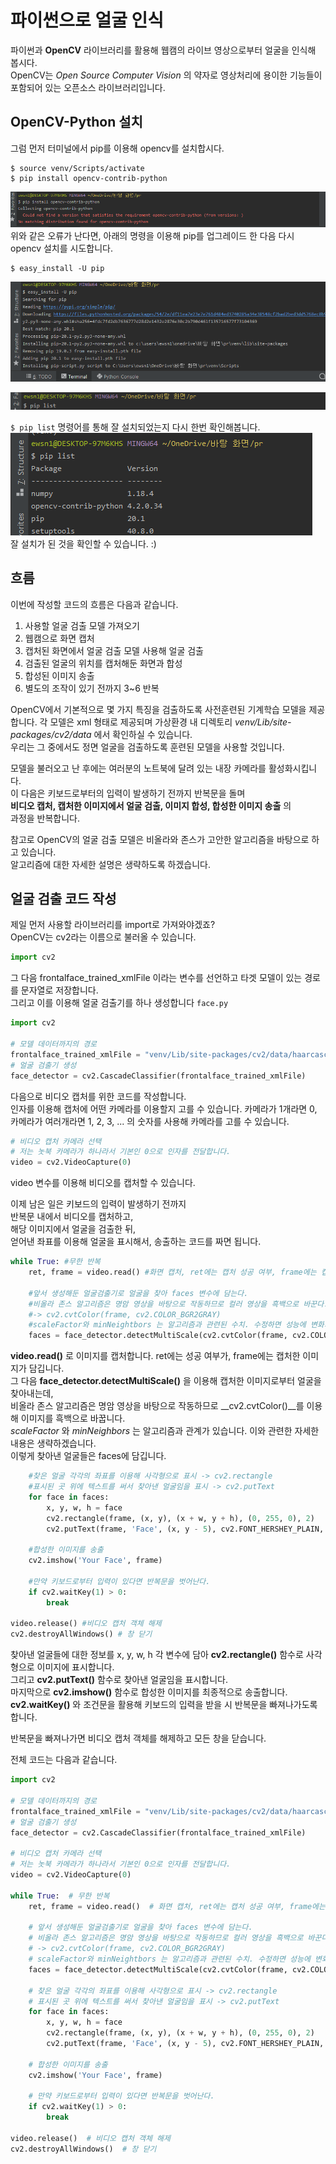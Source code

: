 # 파이썬으로 얼굴 인식
파이썬과 __OpenCV__ 라이브러리를 활용해 웹캠의 라이브 영상으로부터 얼굴을 인식해 봅시다.  
OpenCV는 _Open Source Computer Vision_ 의 약자로 영상처리에 용이한 기능들이 포함되어 있는 오픈소스 라이브러리입니다.    

## OpenCV-Python 설치  
그럼 먼저 터미널에서 pip를 이용해 opencv를 설치합시다.  
```
$ source venv/Scripts/activate
$ pip install opencv-contrib-python  
```  
![img1](Face_recognition_image/img1.png)  
위와 같은 오류가 난다면, 아래의 명령을 이용해 pip를 업그레이드 한 다음 다시 opencv 설치를 시도합니다.  
```
$ easy_install -U pip
```  
![img2](Face_recognition_image/img2.png)  
  
![img3](Face_recognition_image/img3.png)  
  
`$ pip list` 명령어를 통해 잘 설치되었는지 다시 한번 확인해봅니다.  
![img4](Face_recognition_image/img4.png)  
잘 설치가 된 것을 확인할 수 있습니다. :)    

## 흐름
이번에 작성할 코드의 흐름은 다음과 같습니다.  
1. 사용할 얼굴 검출 모델 가져오기
2. 웹캠으로 화면 캡처
3. 캡처된 화면에서 얼굴 검출 모델 사용해 얼굴 검출
4. 검출된 얼굴의 위치를 캡처해둔 화면과 합성
5. 합성된 이미지 송출
6. 별도의 조작이 있기 전까지 3~6 반복  
  
OpenCV에서 기본적으로 몇 가지 특징을 검출하도록 사전훈련된 기계학습 모델을 제공합니다. 
각 모델은 xml 형태로 제공되며 가상환경 내 디렉토리 _venv/Lib/site-packages/cv2/data_ 에서 확인하실 수 있습니다.   
우리는 그 중에서도 정면 얼굴을 검출하도록 훈련된 모델을 사용할 것입니다.  

모델을 불러오고 난 후에는 여러분의 노트북에 달려 있는 내장 카메라를 활성화시킵니다.  
이 다음은 키보드로부터의 입력이 발생하기 전까지 반복문을 돌며   
__비디오 캡처, 캡처한 이미지에서 얼굴 검출, 이미지 합성, 합성한 이미지 송출__ 의  
과정을 반복합니다.  

참고로 OpenCV의 얼굴 검출 모델은 비올라와 존스가 고안한 알고리즘을 바탕으로 하고 있습니다.  
알고리즘에 대한 자세한 설명은 생략하도록 하겠습니다.    

## 얼굴 검출 코드 작성  
제일 먼저 사용할 라이브러리를 import로 가져와야겠죠?  
OpenCV는 cv2라는 이름으로 불러올 수 있습니다.  
```python
import cv2
```   

그 다음 frontalface_trained_xmlFile 이라는 변수를 선언하고 타겟 모델이 있는 경로를 문자열로 저장합니다.  
그리고 이를 이용해 얼굴 검출기를 하나 생성합니다
`face.py`  
```python
import cv2

# 모델 데이터까지의 경로
frontalface_trained_xmlFile = "venv/Lib/site-packages/cv2/data/haarcascade_frontalface_default.xml"
# 얼굴 검출기 생성
face_detector = cv2.CascadeClassifier(frontalface_trained_xmlFile)
```
  
다음으로 비디오 캡처를 위한 코드를 작성합니다.  
인자를 이용해 캡처에 어떤 카메라를 이용할지 고를 수 있습니다.
카메라가 1개라면 0, 카메라가 여러개라면 1, 2, 3, ... 의 숫자를 사용해 카메라를 고를 수 있습니다.  
```python
# 비디오 캡처 카메라 선택
# 저는 놋북 카메라가 하나라서 기본인 0으로 인자를 전달합니다.
video = cv2.VideoCapture(0)
```  
video 변수를 이용해 비디오를 캡처할 수 있습니다.  
  
이제 남은 일은 키보드의 입력이 발생하기 전까지  
반복문 내에서 비디오를 캡처하고,    
해당 이미지에서 얼굴을 검출한 뒤,  
얻어낸 좌표를 이용해 얼굴을 표시해서,
송출하는 코드를 짜면 됩니다.  

```python
while True: #무한 반복
    ret, frame = video.read() #화면 캡처, ret에는 캡처 성공 여부, frame에는 캡처한 결과가 담긴다.
    
    #앞서 생성해둔 얼굴검출기로 얼굴을 찾아 faces 변수에 담는다.
    #비올라 존스 알고리즘은 명암 영상을 바탕으로 작동하므로 컬러 영상을 흑백으로 바꾼다. 
    #-> cv2.cvtColor(frame, cv2.COLOR_BGR2GRAY)
    #scaleFactor와 minNeightbors 는 알고리즘과 관련된 수치. 수정하면 성능에 변화가 생긴다. 자세한 설명은 생략
    faces = face_detector.detectMultiScale(cv2.cvtColor(frame, cv2.COLOR_BGR2GRAY), scaleFactor=1.08, minNeighbors=4)
```  
__video.read()__ 로 이미지를 캡처합니다. ret에는 성공 여부가, frame에는 캡처한 이미지가 담깁니다.  
그 다음 __face_detector.detectMultiScale()__ 을 이용해 캡처한 이미지로부터 얼굴을 찾아내는데,  
비올라 존스 알고리즘은 명암 영상을 바탕으로 작동하므로 __cv2.cvtColor()__를 이용해 이미지를 흑백으로 바꿉니다.  
_scaleFactor_ 와 _minNeighbors_ 는 알고리즘과 관계가 있습니다. 이와 관련한 자세한 내용은 생략하겠습니다.   
이렇게 찾아낸 얼굴들은 faces에 담깁니다.  
  
```python
    #찾은 얼굴 각각의 좌표를 이용해 사각형으로 표시 -> cv2.rectangle
    #표시된 곳 위에 텍스트를 써서 찾아낸 얼굴임을 표시 -> cv2.putText 
    for face in faces:
        x, y, w, h = face
        cv2.rectangle(frame, (x, y), (x + w, y + h), (0, 255, 0), 2)
        cv2.putText(frame, 'Face', (x, y - 5), cv2.FONT_HERSHEY_PLAIN, 2, (0, 0, 0), 2)
    
    #합성한 이미지를 송출
    cv2.imshow('Your Face', frame)

    #만약 키보드로부터 입력이 있다면 반복문을 벗어난다.
    if cv2.waitKey(1) > 0:
        break

video.release() #비디오 캡처 객체 해제
cv2.destroyAllWindows() # 창 닫기
```
찾아낸 얼굴들에 대한 정보를 x, y, w, h 각 변수에 담아 __cv2.rectangle()__ 함수로 사각형으로 이미지에 표시합니다.  
그리고 __cv2.putText()__ 함수로 찾아낸 얼굴임을 표시합니다.  
마지막으로 __cv2.imshow()__ 함수로 합성한 이미지를 최종적으로 송출합니다.  
__cv2.waitKey()__ 와 조건문을 활용해 키보드의 입력을 받을 시 반복문을 빠져나가도록 합니다.  

반복문을 빠져나가면 비디오 캡처 객체를 해제하고 모든 창을 닫습니다.   


전체 코드는 다음과 같습니다.
```python
import cv2

# 모델 데이터까지의 경로
frontalface_trained_xmlFile = "venv/Lib/site-packages/cv2/data/haarcascade_frontalface_default.xml"
# 얼굴 검출기 생성
face_detector = cv2.CascadeClassifier(frontalface_trained_xmlFile)

# 비디오 캡처 카메라 선택
# 저는 놋북 카메라가 하나라서 기본인 0으로 인자를 전달합니다.
video = cv2.VideoCapture(0)

while True:  # 무한 반복
    ret, frame = video.read()  # 화면 캡처, ret에는 캡처 성공 여부, frame에는 캡처한 결과가 담긴다.

    # 앞서 생성해둔 얼굴검출기로 얼굴을 찾아 faces 변수에 담는다.
    # 비올라 존스 알고리즘은 명암 영상을 바탕으로 작동하므로 컬러 영상을 흑백으로 바꾼다.
    # -> cv2.cvtColor(frame, cv2.COLOR_BGR2GRAY)
    # scaleFactor와 minNeightbors 는 알고리즘과 관련된 수치. 수정하면 성능에 변화가 생긴다. 자세한 설명은 생략
    faces = face_detector.detectMultiScale(cv2.cvtColor(frame, cv2.COLOR_BGR2GRAY), scaleFactor=1.08, minNeighbors=4)

    # 찾은 얼굴 각각의 좌표를 이용해 사각형으로 표시 -> cv2.rectangle
    # 표시된 곳 위에 텍스트를 써서 찾아낸 얼굴임을 표시 -> cv2.putText
    for face in faces:
        x, y, w, h = face
        cv2.rectangle(frame, (x, y), (x + w, y + h), (0, 255, 0), 2)
        cv2.putText(frame, 'Face', (x, y - 5), cv2.FONT_HERSHEY_PLAIN, 2, (0, 0, 0), 2)

    # 합성한 이미지를 송출
    cv2.imshow('Your Face', frame)

    # 만약 키보드로부터 입력이 있다면 반복문을 벗어난다.
    if cv2.waitKey(1) > 0:
        break

video.release()  # 비디오 캡처 객체 해제
cv2.destroyAllWindows()  # 창 닫기
```

